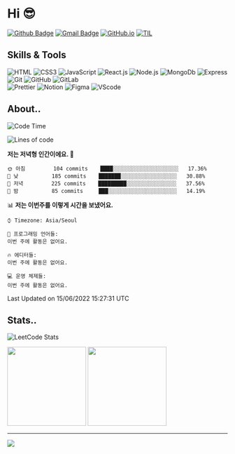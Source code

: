 # Hi 😎
[![Github Badge](https://img.shields.io/badge/-hyoungqu23?style=flat&logo=github&logoColor=white&link=https://github.com/hyoungqu23/)](https://www.github.com/hyoungqu23/)
[![Gmail Badge](https://img.shields.io/badge/-hyoungqu23@gmail.com-c14438?style=flat&logo=Gmail&logoColor=white&link=mailto:hyoungqu23@gmail.com)](mailto:hyoungqu23@gmail.com)
[![GitHub.io](https://img.shields.io/badge/GitHub.io-orange?style=flat&logoColor=white)](https://hyoungqu23.github.io/)
[![TIL](https://img.shields.io/badge/TIL-blue?style=flat&logoColor=white)](https://minivanta23.notion.site/b74e7b8bfca7449ca4c740e0ad7278f7)

## Skills & Tools
![HTML](https://img.shields.io/badge/HTML5-E34F26?style=flat&logo=HTML5&logoColor=white) ![CSS3](https://img.shields.io/badge/CSS3-1572B6?style=flat&logo=CSS3&logoColor=white) ![JavaScript](https://img.shields.io/badge/JavaScript-F7DF1E?style=flat&logo=JavaScript&logoColor=white) ![React.js](https://img.shields.io/badge/React-61DAFB?style=flat&logo=React&logoColor=white) ![Node.js](https://img.shields.io/badge/Node.js-339933?style=flat&logo=Node.js&logoColor=white) ![MongoDb](https://img.shields.io/badge/MongoDB-47A248?style=flat&logo=MongoDB&logoColor=white) ![Express](https://img.shields.io/badge/Express-000000?style=flat&logo=Express&logoColor=white)
<br />
![Git](https://img.shields.io/badge/Git-F05032?style=flat&logo=Git&logoColor=white) ![GitHub](https://img.shields.io/badge/GitHub-181717?style=flat&logo=GitHub&logoColor=white) ![GitLab](https://img.shields.io/badge/GitLab-FC6D26?style=flat&logo=GitLab&logoColor=white) 
<br />
![Prettier](https://img.shields.io/badge/Prettier-F7B93E?style=flat&logo=Prettier&logoColor=white) ![Notion](https://img.shields.io/badge/Notion-000000?style=flat&logo=Notion&logoColor=white) ![Figma](https://img.shields.io/badge/Figma-F24E1E?style=flat&logo=Figma&logoColor=white) 
![VScode](https://img.shields.io/badge/VS%20Code-007ACC?&style=flat&logo=visualstudiocode&logoColor=white)

## About..

<!--START_SECTION:waka-->
![Code Time](http://img.shields.io/badge/Code%20Time-0%20secs-blue)

![Lines of code](https://img.shields.io/badge/%EC%A0%80%EB%8A%94%20%EC%97%AC%ED%83%9C%EA%B9%8C%EC%A7%80%20-127%20Thousand%20%EC%A4%84%EC%9D%98%20%EC%BD%94%EB%93%9C%EB%A5%BC%20%EC%9E%91%EC%84%B1%ED%96%88%EC%96%B4%EC%9A%94.-blue)

**저는 저녁형 인간이에요. 🦉** 

```text
🌞 아침         104 commits    ████░░░░░░░░░░░░░░░░░░░░░   17.36% 
🌆 낮　         185 commits    ███████░░░░░░░░░░░░░░░░░░   30.88% 
🌃 저녁         225 commits    █████████░░░░░░░░░░░░░░░░   37.56% 
🌙 밤　         85 commits     ███░░░░░░░░░░░░░░░░░░░░░░   14.19%

```


📊 **저는 이번주를 이렇게 시간을 보냈어요.** 

```text
⌚︎ Timezone: Asia/Seoul

💬 프로그래밍 언어들: 
이번 주에 활동은 없어요.

🔥 에디터들: 
이번 주에 활동은 없어요.

💻 운영 체제들: 
이번 주에 활동은 없어요.

```


 Last Updated on 15/06/2022 15:27:31 UTC
<!--END_SECTION:waka-->

## Stats..
![LeetCode Stats](https://leetcard.jacoblin.cool/hyoungqu23?theme=dark&font=Comic%20Neue)
<p>
  <img height="180em" src="https://github-readme-stats.vercel.app/api?username=hyoungqu23&show_icons=true&theme=github_dark">
  <img height="180em" src="https://github-readme-stats.vercel.app/api/top-langs/?username=hyoungqu23&hide=html">
</p>

<hr />
<a href="https://hits.seeyoufarm.com"><img src="https://hits.seeyoufarm.com/api/count/incr/badge.svg?url=https%3A%2F%2Fgithub.com%2Fhyoungqu23%2Fhit-counter&count_bg=%2379C83D&title_bg=%23555555&icon=opsgenie.svg&icon_color=%23E7E7E7&title=hits&edge_flat=false"/></a>
